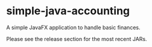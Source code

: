 # simple-java-accounting
A simple JavaFX application to handle basic finances.

Please see the release section for the most recent JARs.